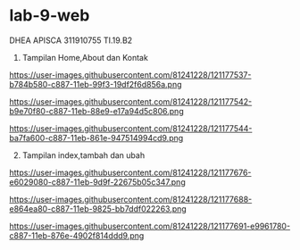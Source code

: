 # lab-9-web
DHEA APISCA 
311910755
TI.19.B2
1. Tampilan Home,About dan Kontak 

https://user-images.githubusercontent.com/81241228/121177537-b784b580-c887-11eb-99f3-19df2f6d856a.png

https://user-images.githubusercontent.com/81241228/121177542-b9e70f80-c887-11eb-88e9-e17a94d5c806.png

https://user-images.githubusercontent.com/81241228/121177544-ba7fa600-c887-11eb-861e-947514994cd9.png

2. Tampilan index,tambah dan ubah

https://user-images.githubusercontent.com/81241228/121177676-e6029080-c887-11eb-9d9f-22675b05c347.png

https://user-images.githubusercontent.com/81241228/121177688-e864ea80-c887-11eb-9825-bb7ddf022263.png

https://user-images.githubusercontent.com/81241228/121177691-e9961780-c887-11eb-876e-4902f814ddd9.png
